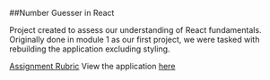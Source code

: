 ##Number Guesser in React

Project created to assess our understanding of React fundamentals.
Originally done in module 1 as our first project, we were tasked with rebuilding the application excluding styling.

[Assignment Rubric](http://frontend.turing.io/projects/number-guesser-in-react.html)
View the application [here](https://jksmall0631.github.io/number-guesser-react/)
